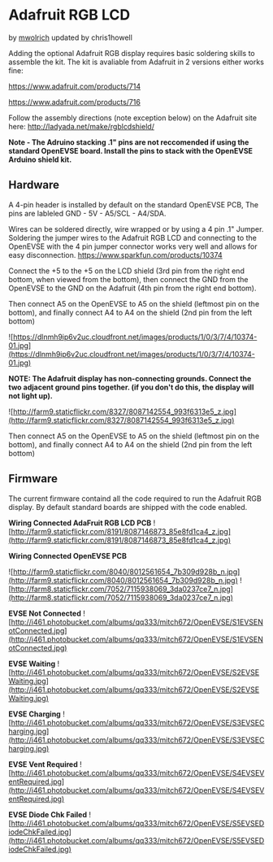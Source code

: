 # Adafruit RGB LCD #
by [mwolrich](http://code.google.com/u/107919440225333609241/) updated by chris1howell

Adding the optional Adafruit RGB display requires basic soldering skills to assemble the kit. The kit is avaliable from Adafruit in 2 versions either works fine:

https://www.adafruit.com/products/714

https://www.adafruit.com/products/716

Follow the assembly directions (note exception below) on the Adafruit site here:
http://ladyada.net/make/rgblcdshield/

**Note - The Adruino stacking .1" pins are not reccomended if using the standard OpenEVSE board. Install the pins to stack with the OpenEVSE Arduino shield kit.**


## Hardware ##
A 4-pin header is installed by default on the standard OpenEVSE PCB, The pins are lableled GND - 5V - A5/SCL - A4/SDA.

Wires can be soldered directly, wire wrapped or by using a 4 pin .1" Jumper. Soldering the jumper wires to the Adafruit RGB LCD and connecting to the OpenEVSE with the 4 pin jumper connector works very well and allows for easy disconnection. https://www.sparkfun.com/products/10374

Connect the +5 to the +5 on the LCD shield (3rd pin from the right end bottom, when viewed from the bottom), then connect the GND from the OpenEVSE to the GND on the Adafruit (4th pin from the right end bottom).

Then connect A5 on the OpenEVSE to A5 on the shield (leftmost pin on the bottom), and finally connect A4 to A4 on the shield (2nd pin from the left bottom)

![https://dlnmh9ip6v2uc.cloudfront.net/images/products/1/0/3/7/4/10374-01.jpg](https://dlnmh9ip6v2uc.cloudfront.net/images/products/1/0/3/7/4/10374-01.jpg)



**NOTE: The Adafruit display has non-connecting grounds. Connect the two adjacent ground pins together. (if you don't do this, the display will not light up).**

![http://farm9.staticflickr.com/8327/8087142554_993f6313e5_z.jpg](http://farm9.staticflickr.com/8327/8087142554_993f6313e5_z.jpg)

Then connect A5 on the OpenEVSE to A5 on the shield (leftmost pin on the bottom), and finally connect A4 to A4 on the shield (2nd pin from the left bottom)

## Firmware ##
The current firmware containd all the code required to run the Adafruit RGB display. By default standard boards are shipped with the code enabled.



**Wiring Connected AdaFruit RGB LCD PCB**
![http://farm9.staticflickr.com/8191/8087146873_85e8fd1ca4_z.jpg](http://farm9.staticflickr.com/8191/8087146873_85e8fd1ca4_z.jpg)

**Wiring Connected OpenEVSE PCB**

![http://farm9.staticflickr.com/8040/8012561654_7b309d928b_n.jpg](http://farm9.staticflickr.com/8040/8012561654_7b309d928b_n.jpg)
![http://farm8.staticflickr.com/7052/7115938069_3da0237ce7_n.jpg](http://farm8.staticflickr.com/7052/7115938069_3da0237ce7_n.jpg)

**EVSE Not Connected**
![http://i461.photobucket.com/albums/qq333/mitch672/OpenEVSE/S1EVSENotConnected.jpg](http://i461.photobucket.com/albums/qq333/mitch672/OpenEVSE/S1EVSENotConnected.jpg)

**EVSE Waiting**
![http://i461.photobucket.com/albums/qq333/mitch672/OpenEVSE/S2EVSEWaiting.jpg](http://i461.photobucket.com/albums/qq333/mitch672/OpenEVSE/S2EVSEWaiting.jpg)

**EVSE Charging**
![http://i461.photobucket.com/albums/qq333/mitch672/OpenEVSE/S3EVSECharging.jpg](http://i461.photobucket.com/albums/qq333/mitch672/OpenEVSE/S3EVSECharging.jpg)

**EVSE Vent Required**
![http://i461.photobucket.com/albums/qq333/mitch672/OpenEVSE/S4EVSEVentRequired.jpg](http://i461.photobucket.com/albums/qq333/mitch672/OpenEVSE/S4EVSEVentRequired.jpg)

**EVSE Diode Chk Failed**
![http://i461.photobucket.com/albums/qq333/mitch672/OpenEVSE/S5EVSEDiodeChkFailed.jpg](http://i461.photobucket.com/albums/qq333/mitch672/OpenEVSE/S5EVSEDiodeChkFailed.jpg)